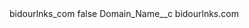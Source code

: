 <?xml version="1.0" encoding="UTF-8"?>
<CustomMetadata xmlns="http://soap.sforce.com/2006/04/metadata" xmlns:xsi="http://www.w3.org/2001/XMLSchema-instance" xmlns:xsd="http://www.w3.org/2001/XMLSchema">
    <label>bidourlnks_com</label>
    <protected>false</protected>
    <values>
        <field>Domain_Name__c</field>
        <value xsi:type="xsd:string">bidourlnks.com</value>
    </values>
</CustomMetadata>
